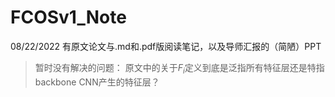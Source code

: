 # FCOSv1_Note

08/22/2022
有原文论文与.md和.pdf版阅读笔记，以及导师汇报的（简陋）PPT
> 暂时没有解决的问题：
> 原文中的关于$F_i$定义到底是泛指所有特征层还是特指backbone CNN产生的特征层？
